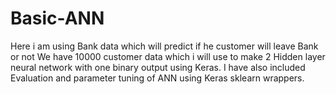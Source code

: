 # Basic-ANN
Here i am using Bank data which will predict if he customer will leave Bank or not
We have 10000 customer data which i will use to make 2 Hidden layer neural network with one binary output using Keras.
I have also included Evaluation and parameter tuning of ANN using Keras sklearn wrappers.
